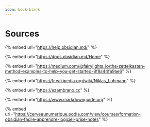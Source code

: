 ```yaml
---
icon: book-blank
---
```


# Sources

{% embed url="https://help.obsidian.md/" %}

{% embed url="https://docs.obsidian.md/Home" %}

{% embed url="https://medium.com/@fairylights_io/the-zettelkasten-method-examples-to-help-you-get-started-8f8a44fa9ae6" %}

{% embed url="https://fr.wikipedia.org/wiki/Niklas_Luhmann" %}

{% embed url="https://ezambrano.cc" %}

{% embed url="https://www.markdownguide.org" %}

{% embed url="https://cerveaunumerique.podia.com/view/courses/formation-obsidian-facile-apprendre-logiciel-prise-notes" %}
